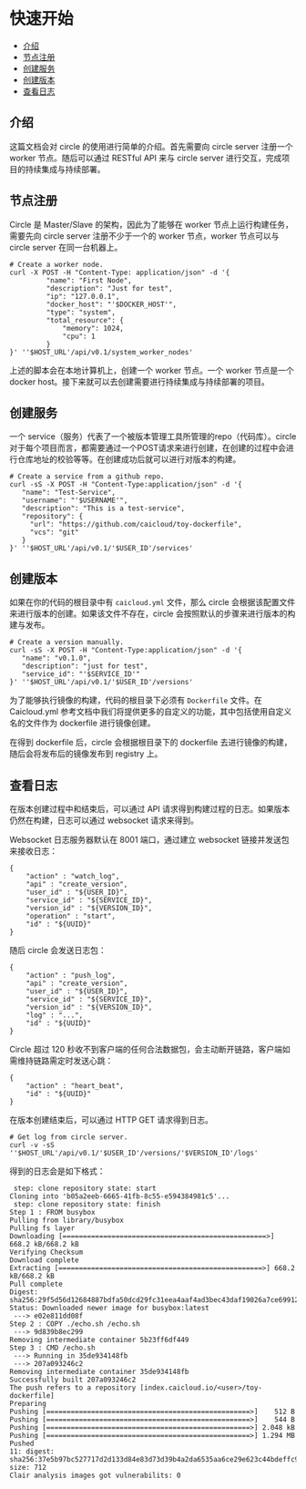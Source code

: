 # 快速开始

* [介绍](#介绍)
* [节点注册](#节点注册)
* [创建服务](#创建服务)
* [创建版本](#创建版本)
* [查看日志](#查看日志)

## 介绍

这篇文档会对 circle 的使用进行简单的介绍。首先需要向 circle server 注册一个 worker 节点。随后可以通过 RESTful API 来与 circle server 进行交互，完成项目的持续集成与持续部署。

## 节点注册

Circle 是 Master/Slave 的架构，因此为了能够在 worker 节点上运行构建任务，需要先向 circle server 注册不少于一个的 worker 节点，worker 节点可以与 circle server 在同一台机器上。

```shell
# Create a worker node.
curl -X POST -H "Content-Type: application/json" -d '{
         "name": "First Node",
         "description": "Just for test",
         "ip": "127.0.0.1",
         "docker_host": "'$DOCKER_HOST'",
         "type": "system",
         "total_resource": {
             "memory": 1024,
             "cpu": 1
         }
}' ''$HOST_URL'/api/v0.1/system_worker_nodes'
```

上述的脚本会在本地计算机上，创建一个 worker 节点。一个 worker 节点是一个 docker host。接下来就可以去创建需要进行持续集成与持续部署的项目。

## 创建服务

一个 service（服务）代表了一个被版本管理工具所管理的repo（代码库）。circle 对于每个项目而言，都需要通过一个POST请求来进行创建，在创建的过程中会进行仓库地址的校验等等。在创建成功后就可以进行对版本的构建。

```shell
# Create a service from a github repo.
curl -sS -X POST -H "Content-Type:application/json" -d '{
   "name": "Test-Service",
   "username": "'$USERNAME'",
   "description": "This is a test-service",
   "repository": {
     "url": "https://github.com/caicloud/toy-dockerfile",
     "vcs": "git"
   }
}' ''$HOST_URL'/api/v0.1/'$USER_ID'/services'
```

## 创建版本

如果在你的代码的根目录中有 `caicloud.yml` 文件，那么 circle 会根据该配置文件来进行版本的创建。如果该文件不存在，circle 会按照默认的步骤来进行版本的构建与发布。

```shell
# Create a version manually.
curl -sS -X POST -H "Content-Type:application/json" -d '{
   "name": "v0.1.0",
   "description": "just for test",
   "service_id": "'$SERVICE_ID'"
}' ''$HOST_URL'/api/v0.1/'$USER_ID'/versions'

```

为了能够执行镜像的构建，代码的根目录下必须有 `Dockerfile` 文件。在 Caicloud.yml 参考文档中我们将提供更多的自定义的功能，其中包括使用自定义名的文件作为 dockerfile 进行镜像创建。

在得到 dockerfile 后，circle 会根据根目录下的 dockerfile 去进行镜像的构建，随后会将发布后的镜像发布到 registry 上。

## 查看日志

在版本创建过程中和结束后，可以通过 API 请求得到构建过程的日志。如果版本仍然在构建，日志可以通过 websocket 请求来得到。

Websocket 日志服务器默认在 8001 端口，通过建立 websocket 链接并发送包来接收日志：

```
{
    "action" : "watch_log", 
    "api" : "create_version", 
    "user_id" : "${USER_ID}", 
    "service_id" : "${SERVICE_ID}", 
    "version_id" : "${VERSION_ID}",
    "operation" : "start", 
    "id" : "${UUID}"
}
```

随后 circle 会发送日志包：

```
{
    "action" : "push_log", 
    "api" : "create_version", 
    "user_id" : "${USER_ID}", 
    "service_id" : "${SERVICE_ID}", 
    "version_id" : "${VERSION_ID}",
    "log" : "...", 
    "id" : "${UUID}"
}
```

Circle 超过 120 秒收不到客户端的任何合法数据包，会主动断开链路，客户端如需维持链路需定时发送心跳：

```
{
    "action" : "heart_beat", 
    "id" : "${UUID}"
}
```

在版本创建结束后，可以通过 HTTP GET 请求得到日志。

```shell
# Get log from circle server.
curl -v -sS ''$HOST_URL'/api/v0.1/'$USER_ID'/versions/'$VERSION_ID'/logs'
```

得到的日志会是如下格式：

```text
 step: clone repository state: start 
Cloning into 'b05a2eeb-6665-41fb-8c55-e594384981c5'...
 step: clone repository state: finish 
Step 1 : FROM busybox
Pulling from library/busybox
Pulling fs layer
Downloading [==================================================>] 668.2 kB/668.2 kB
Verifying Checksum
Download complete
Extracting [==================================================>] 668.2 kB/668.2 kB
Pull complete
Digest: sha256:29f5d56d12684887bdfa50dcd29fc31eea4aaf4ad3bec43daf19026a7ce69912
Status: Downloaded newer image for busybox:latest
 ---> e02e811dd08f
Step 2 : COPY ./echo.sh /echo.sh
 ---> 9d839b8ec299
Removing intermediate container 5b23ff6df449
Step 3 : CMD /echo.sh
 ---> Running in 35de934148fb
 ---> 207a093246c2
Removing intermediate container 35de934148fb
Successfully built 207a093246c2
The push refers to a repository [index.caicloud.io/<user>/toy-dockerfile]
Preparing
Pushing [==================================================>]    512 B
Pushing [==================================================>]    544 B
Pushing [==================================================>] 2.048 kB
Pushing [==================================================>] 1.294 MB
Pushed
11: digest: sha256:37e5b97bc527717d2d133d84e83d73d39b4a2da6535aa6ce29e623c44bdeffc9 size: 712
Clair analysis images got vulnerabilits: 0
```
